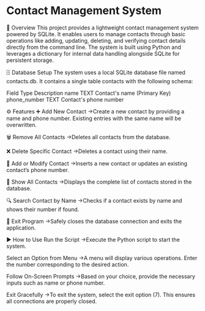 # Contact Management System

📌 Overview
This project provides a lightweight contact management system powered by SQLite. It enables users to manage contacts through basic operations like adding, updating, deleting, and verifying contact details directly from the command line. The system is built using Python and leverages a dictionary for internal data handling alongside SQLite for persistent storage.

🗄️ Database Setup
The system uses a local SQLite database file named contacts.db.
It contains a single table contacts with the following schema:

Field	Type	Description
name	TEXT	Contact's name (Primary Key)
phone_number	TEXT	Contact's phone number

⚙️ Features
➕ Add New Contact
->Create a new contact by providing a name and phone number. Existing entries with the same name will be overwritten.

🗑️ Remove All Contacts
->Deletes all contacts from the database.

❌ Delete Specific Contact
->Deletes a contact using their name.

🔁 Add or Modify Contact
->Inserts a new contact or updates an existing contact’s phone number.

📄 Show All Contacts
->Displays the complete list of contacts stored in the database.

🔍 Search Contact by Name
->Checks if a contact exists by name and shows their number if found.

🚪 Exit Program
->Safely closes the database connection and exits the application.

▶️ How to Use
Run the Script
->Execute the Python script to start the system.

Select an Option from Menu
->A menu will display various operations. Enter the number corresponding to the desired action.

Follow On-Screen Prompts
->Based on your choice, provide the necessary inputs such as name or phone number.

Exit Gracefully
->To exit the system, select the exit option (7). This ensures all connections are properly closed.
